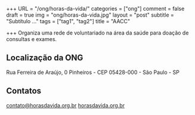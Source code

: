 +++
URL = "/ong/horas-da-vida/"
categories = ["ong"]
comment = false
draft = true
img = "ong/horas-da-vida.jpg"
layout = "post"
subtitle = "Subtítulo ..."
tags = ["tag1", "tag2"]
title = "AACC"

+++
Organiza uma rede de voluntariado na área da saúde para doação de consultas e exames.

## Localização da ONG

Rua Ferreira de Araújo, 0
Pinheiros - CEP 05428-000 - São Paulo - SP

## Contatos

[contato@horasdavida.org.br](mailto:contato@horasdavida.org.br)
[horasdavida.org.br](https://www.horasdavida.org.br)